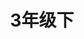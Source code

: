 ---
title: 3年级下
description: 3年级下
thumbnail: https://res.cloudinary.com/dtysyyt3a/image/upload/v1671539709/easymath/3年级下/pkp0bwms4cdckmela0rv.png
image: {
  src: "https://res.cloudinary.com/dtysyyt3a/image/upload/v1671539709/easymath/3年级下/pkp0bwms4cdckmela0rv.png",
  alt: "3年级下"
}
---